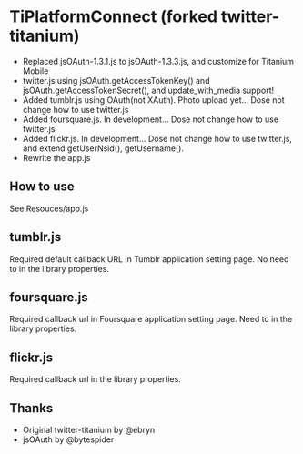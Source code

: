 # TiPlatformConnect (forked twitter-titanium)
* Replaced jsOAuth-1.3.1.js to jsOAuth-1.3.3.js, and customize for Titanium Mobile
* twitter.js using jsOAuth.getAccessTokenKey() and jsOAuth.getAccessTokenSecret(), and update_with_media support!
* Added tumblr.js using OAuth(not XAuth). Photo upload yet... Dose not change how to use twitter.js
* Added foursquare.js. In development... Dose not change how to use twitter.js
* Added flickr.js. In development... Dose not change how to use twitter.js, and extend getUserNsid(), getUsername().
* Rewrite the app.js

## How to use

See Resouces/app.js

## tumblr.js

Required default callback URL in Tumblr application setting page. No need to in the library properties.

## foursquare.js

Required callback url in Foursquare application setting page. Need to in the library properties.

## flickr.js

Required callback url in the library properties.

## Thanks
* Original twitter-titanium by @ebryn
* jsOAuth by @bytespider

